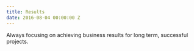 ```yaml
---
title: Results
date: 2016-08-04 00:00:00 Z
---
```


Always focusing on achieving business results for long term, successful projects.